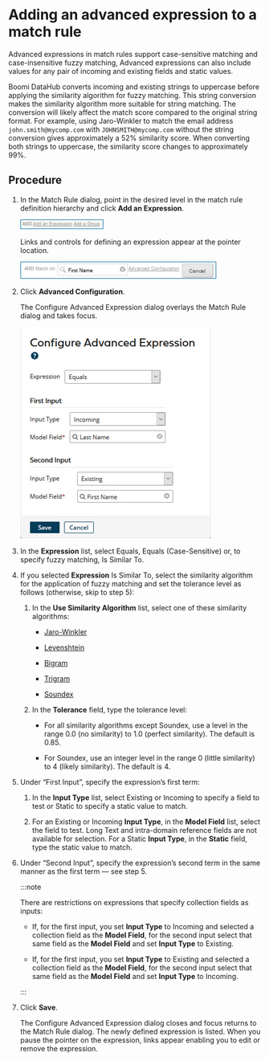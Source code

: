# Adding an advanced expression to a match rule 

<head>
  <meta name="guidename" content="DataHub"/>
  <meta name="context" content="GUID-2b6f454a-4577-4dfd-97d0-1451a17aad28"/>
</head>


Advanced expressions in match rules support case-sensitive matching and case-insensitive fuzzy matching, Advanced expressions can also include values for any pair of incoming and existing fields and static values.

Boomi DataHub converts incoming and existing strings to uppercase before applying the similarity algorithm for fuzzy matching. This string conversion makes the similarity algorithm more suitable for string matching. The conversion will likely affect the match score compared to the original string format. For example, using Jaro-Winkler to match the email address `john.smith@mycomp.com` with `JOHNSMITH@mycomp.com` without the string conversion gives approximately a 52% similarity score. When converting both strings to uppercase, the similarity score changes to approximately 99%. 

## Procedure

1.  In the Match Rule dialog, point in the desired level in the match rule definition hierarchy and click **Add an Expression**.

    ![Click Add an Expression as opposed to Add a Group.](../Images/Common/mdm-ds-add-rule-add-expression-expression-group_b72b2b31-6f03-4d12-b401-8728f46a503c.jpg)

    Links and controls for defining an expression appear at the pointer location.

    ![Click Advanced Configuration to open the Configure Advanced Expression dialog.](../Images/Common/mdm-ds-add-rule-simple-expression_30b35e2d-5933-46e0-ab85-5ddecd743b8f.jpg)

2.  Click **Advanced Configuration**.

    The Configure Advanced Expression dialog overlays the Match Rule dialog and takes focus.

    ![Configure Advanced Expression dialog](../Images/Models/mdm-db-add-rule-advanced-expression_66dd70ba-bb4a-41af-b37b-e8016cc9c0c1.jpg)

3.  In the **Expression** list, select Equals, Equals \(Case-Sensitive\) or, to specify fuzzy matching, Is Similar To.

4.  If you selected **Expression** Is Similar To, select the similarity algorithm for the application of fuzzy matching and set the tolerance level as follows \(otherwise, skip to step 5\):

    1.  In the **Use Similarity Algorithm** list, select one of these similarity algorithms:

        -   [Jaro-Winkler](http://en.wikipedia.org/wiki/Jaro%E2%80%93Winkler_distance)

        -   [Levenshtein](http://en.wikipedia.org/wiki/Levenshtein_distance)

        -   [Bigram](http://en.wikipedia.org/wiki/N-gram)

        -   [Trigram](http://en.wikipedia.org/wiki/N-gram)

        -   [Soundex](http://en.wikipedia.org/wiki/Soundex)

    2.  In the **Tolerance** field, type the tolerance level:

        -   For all similarity algorithms except Soundex, use a level in the range 0.0 \(no similarity\) to 1.0 \(perfect similarity\). The default is 0.85.

        -   For Soundex, use an integer level in the range 0 \(little similarity\) to 4 \(likely similarity\). The default is 4.

5.  Under “First Input”, specify the expression’s first term:

    1.  In the **Input Type** list, select Existing or Incoming to specify a field to test or Static to specify a static value to match.

    2.  For an Existing or Incoming **Input Type**, in the **Model Field** list, select the field to test. Long Text and intra-domain reference fields are not available for selection. For a Static **Input Type**, in the **Static** field, type the static value to match.

6.  Under “Second Input”, specify the expression’s second term in the same manner as the first term — see step 5.

    :::note
    
    There are restrictions on expressions that specify collection fields as inputs:

    -   If, for the first input, you set **Input Type** to Incoming and selected a collection field as the **Model Field**, for the second input select that same field as the **Model Field** and set **Input Type** to Existing.

    -   If, for the first input, you set **Input Type** to Existing and selected a collection field as the **Model Field**, for the second input select that same field as the **Model Field** and set **Input Type** to Incoming.

    :::

7.  Click **Save**.

    The Configure Advanced Expression dialog closes and focus returns to the Match Rule dialog. The newly defined expression is listed. When you pause the pointer on the expression, links appear enabling you to edit or remove the expression.